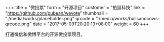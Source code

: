 +++
title = "微投票"
form = "开源项目"
customer = "拍逗科技"
link = "https://github.com/pubean/wevote"
thumbnail = "./media/works/placeholder.png"
qrcode = "./media/works/bullsandcows-qrcode.png"
date = "2017-05-09T20:20:13+08:00"
weight = 60
+++

打通微信和微博平台的开源微投票项目。
